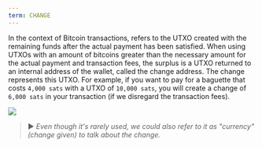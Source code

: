 ```yaml
---
term: CHANGE
---
```


In the context of Bitcoin transactions, refers to the UTXO created with the remaining funds after the actual payment has been satisfied. When using UTXOs with an amount of bitcoins greater than the necessary amount for the actual payment and transaction fees, the surplus is a UTXO returned to an internal address of the wallet, called the change address. The change represents this UTXO. For example, if you want to pay for a baguette that costs `4,000 sats` with a UTXO of `10,000 sats`, you will create a change of `6,000 sats` in your transaction (if we disregard the transaction fees).

![](../../dictionnaire/assets/16.webp)

> ► *Even though it's rarely used, we could also refer to it as "currency" (change given) to talk about the change.*